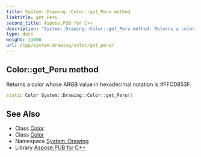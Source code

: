 ```yaml
---
title: System::Drawing::Color::get_Peru method
linktitle: get_Peru
second_title: Aspose.PUB for C++
description: 'System::Drawing::Color::get_Peru method. Returns a color whose ARGB value in hexadecimal notation is #FFCD853F in C++.'
type: docs
weight: 13000
url: /cpp/system.drawing/color/get_peru/
---
```

## Color::get_Peru method


Returns a color whose ARGB value in hexadecimal notation is #FFCD853F.

```cpp
static Color System::Drawing::Color::get_Peru()
```

## See Also

* Class [Color](../)
* Class [Color](../)
* Namespace [System::Drawing](../../)
* Library [Aspose.PUB for C++](../../../)
